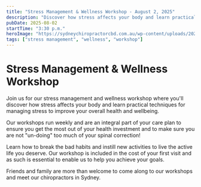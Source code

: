 ```yaml
---
title: "Stress Management & Wellness Workshop - August 2, 2025"
description: "Discover how stress affects your body and learn practical techniques for managing stress to improve your overall health and wellbeing."
pubDate: 2025-08-02
startTime: "3:30 p.m."
heroImage: "https://sydneychiropractorcbd.com.au/wp-content/uploads/2024/12/The-Main-Reasons-for-Lower-Back-Pain-1024x1024.jpg"
tags: ["stress management", "wellness", "workshop"]
---
```


# Stress Management & Wellness Workshop

Join us for our stress management and wellness workshop where you'll discover how stress affects your body and learn practical techniques for managing stress to improve your overall health and wellbeing.

Our workshops run weekly and are an integral part of your care plan to ensure you get the most out of your health investment and to make sure you are not "un-doing" too much of your spinal correction! 

Learn how to break the bad habits and instill new activities to live the active life you deserve. Our workshop is included in the cost of your first visit and as such is essential to enable us to help you achieve your goals. 

Friends and family are more than welcome to come along to our workshops and meet our chiropractors in Sydney. 